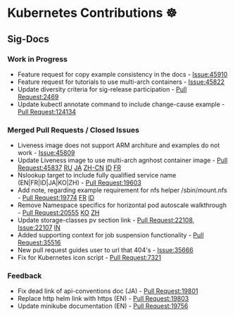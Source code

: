 # Kubernetes Contributions ☸️

## Sig-Docs

### Work in Progress

- Feature request for copy example consistency in the docs - [Issue:45910](https://github.com/kubernetes/website/issues/45910)
- Feature request for tutorials to use multi-arch containers - [Issue:45822](https://github.com/kubernetes/website/issues/45822)
- Update diversity criteria for sig-release participation - [Pull Request:2469](https://github.com/kubernetes/sig-release/pull/2469)
- Update kubectl annotate command to include change-cause example - [Pull Request:124134](https://github.com/kubernetes/kubernetes/pull/124134)

### Merged Pull Requests / Closed Issues

- Liveness image does not support ARM architure and examples do not work - [Issue:45809](https://github.com/kubernetes/website/issues/45809)
- Update Liveness image to use multi-arch agnhost container image - [Pull Request:45837](https://github.com/kubernetes/website/pull/45837) [RU](https://github.com/kubernetes/website/pull/45838) [JA](https://github.com/kubernetes/website/pull/45839) [ZH-CN](https://github.com/kubernetes/website/pull/45840) [ID](https://github.com/kubernetes/website/pull/45841) [FR](https://github.com/kubernetes/website/pull/45842)
- Nslookup target to include fully qualified service name (EN|FR|ID|JA|KO|ZH) - [Pull Request:19603](https://github.com/kubernetes/website/pull/19603)
- Add note, regarding example requirement for nfs helper /sbin/mount.nfs - [Pull Request:19774](https://github.com/kubernetes/website/pull/19774) [FR](https://github.com/kubernetes/website/pull/19807) [ID](https://github.com/kubernetes/website/pull/19808)
- Remove Namespace specifics for horizontal pod autoscale walkthrough - [Pull Request:20555](https://github.com/kubernetes/website/pull/20555) [KO](https://github.com/kubernetes/website/pull/20563) [ZH](https://github.com/kubernetes/website/pull/20564)
- Update storage-classes pv section link - [Pull Request:22108](https://github.com/kubernetes/website/pull/22108), [Issue:22107](https://github.com/kubernetes/website/issues/22107) [IN](https://github.com/kubernetes/website/pull/22109)
- Added supporting context for job suspension functionality - [Pull Request:35516](https://github.com/kubernetes/website/pull/35516)
- New pull request guides user to url that 404's - [Issue:35666](https://github.com/kubernetes/website/issues/35666)
- Fix for Kubernetes icon script - [Pull Request:7321](https://github.com/kubernetes/community/pull/7321)

### Feedback

- Fix dead link of api-conventions doc (JA) - [Pull Request:19801](https://github.com/kubernetes/website/pull/19801)
- Replace http helm link with https (EN) - [Pull Request:19803](https://github.com/kubernetes/website/pull/19803)
- Update minikube documentation (EN) - [Pull Request:19756](https://github.com/kubernetes/website/pull/19756)
